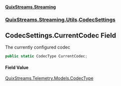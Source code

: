 #### [QuixStreams.Streaming](index.md 'index')
### [QuixStreams.Streaming.Utils](QuixStreams.Streaming.Utils.md 'QuixStreams.Streaming.Utils').[CodecSettings](CodecSettings.md 'QuixStreams.Streaming.Utils.CodecSettings')

## CodecSettings.CurrentCodec Field

The currently configured codec

```csharp
public static CodecType CurrentCodec;
```

#### Field Value
[QuixStreams.Telemetry.Models.CodecType](https://docs.microsoft.com/en-us/dotnet/api/QuixStreams.Telemetry.Models.CodecType 'QuixStreams.Telemetry.Models.CodecType')